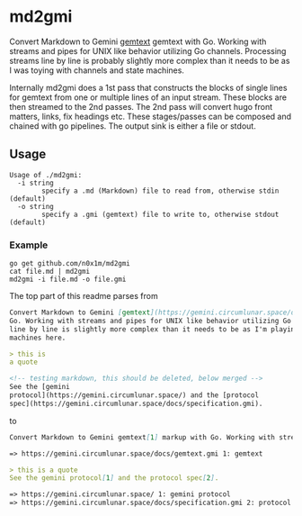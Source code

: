 # md2gmi

Convert Markdown to Gemini [gemtext](https://gemini.circumlunar.space/docs/gemtext.gmi) gemtext with
Go. Working with streams and pipes for UNIX like behavior utilizing Go channels. Processing streams
line by line is probably slightly more complex than it needs to be as I was toying with channels and
state machines.

Internally md2gmi does a 1st pass that constructs the blocks of single lines for gemtext from one or
multiple lines of an input stream. These blocks are then streamed to the 2nd passes. The 2nd pass
will convert hugo front matters, links, fix headings etc. These stages/passes can be composed and
chained with go pipelines. The output sink is either a file or stdout.

## Usage

```plain
Usage of ./md2gmi:
  -i string
        specify a .md (Markdown) file to read from, otherwise stdin (default)
  -o string
        specify a .gmi (gemtext) file to write to, otherwise stdout (default)
```

### Example

    go get github.com/n0x1m/md2gmi
    cat file.md | md2gmi
    md2gmi -i file.md -o file.gmi

The top part of this readme parses from

```markdown
Convert Markdown to Gemini [gemtext](https://gemini.circumlunar.space/docs/gemtext.gmi) markup with
Go. Working with streams and pipes for UNIX like behavior utilizing Go channels. Processing streams
line by line is slightly more complex than it needs to be as I'm playing with channels and state
machines here.

> this is
a quote

<!-- testing markdown, this should be deleted, below merged -->
See the [gemini
protocol](https://gemini.circumlunar.space/) and the [protocol
spec](https://gemini.circumlunar.space/docs/specification.gmi).
```

to

```markdown
Convert Markdown to Gemini gemtext[1] markup with Go. Working with streams and pipes for UNIX like behavior utilizing Go channels. Processing streams line by line is slightly more complex than it needs to be as I'm playing with channels and state machines here.

=> https://gemini.circumlunar.space/docs/gemtext.gmi 1: gemtext

> this is a quote
See the gemini protocol[1] and the protocol spec[2].

=> https://gemini.circumlunar.space/ 1: gemini protocol
=> https://gemini.circumlunar.space/docs/specification.gmi 2: protocol spec
```